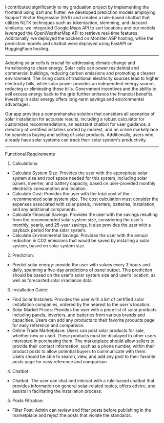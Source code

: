 I contributed significantly to my graduation project by implementing the frontend using dart and flutter. we developed prediction models employing Support Vector Regression (SVR) and created a rule-based chatbot that utilizes NLTK techniques such as tokenization, stemming, and Jaccard similarity. we integrated Google Maps API to sort locations and our models leveraged the OpenWeatherMap API to retrieve real-time features. Additionally, we deployed the backend on Monster ASP hosting, while the prediction models and chatbot were deployed using FastAPI on HuggingFace hosting.

-------------------------------------------------------------------------------------------------------------

Adopting solar cells is crucial for addressing climate change and transitioning to clean energy. Solar cells can power residential and commercial buildings, reducing carbon emissions and promoting a cleaner environment. The rising costs of traditional electricity sources lead to higher electricity bills, while solar power provides an independent energy source, reducing or eliminating these bills. Government incentives and the ability to sell excess energy back to the grid further enhance the financial benefits. Investing in solar energy offers long-term savings and environmental advantages. 

Our app provides a comprehensive solution that considers all scenarios of solar installation for accurate results, including a robust calculator for customized recommendations, an assistant chatbot for user guidance, a directory of certified installers sorted by nearest, and an online marketplace for seamless buying and selling of solar products. Additionally, users who already have solar systems can track their solar system's productivity.

-------------------------------------------------------------------------------------------------------------
Functional Requirements
1) Calculations:
- Calculate System Size: Provides the user with the appropriate solar system size and roof space needed for this system, including solar panels, inverter, and battery capacity, based on user-provided monthly electricity consumption and location.
- Calculate Cost: Provides the user with the total cost of the recommended solar system size. The cost calculation must consider the expenses associated with solar panels, inverters, batteries, installation, and any additional components.
- Calculate Financial Savings: Provides the user with the savings resulting from the recommended solar system size, considering the user's monthly, yearly, and 25-year savings. It also provides the user with a payback period for the solar system.
- Calculate Environmental Savings: Provides the user with the annual reduction in CO2 emissions that would be saved by installing a solar system, based on solar system size.

2) Prediction:
- Predict solar energy: provide the user with values every 3 hours and daily, spanning a five-day predictions of panel output. This prediction should be based on the user's solar system size and user’s location, as well as forecasted solar irradiance data.

3) Installation Guide:
- Find Solar Installers: Provides the user with a list of certified solar installation companies, ordered by the nearest to the user's location.
- Solar Market Prices: Provides the user with a price list of solar products including panels, inverters, and batteries from various brands and capacities. Users can add any products to their favorite products page for easy reference and comparison.
- Online Trade Marketplace: Users can post solar products for sale, whether new or used. These products must be displayed to other users interested in purchasing them. The marketplace should allow sellers to provide their contact information, such as a phone number, within their product posts to allow potential buyers to communicate with them. Users should be able to search, view, and add any post to their favorite posts page for easy reference and comparison.

4) Chatbot:
- Chatbot: The user can chat and interact with a rule-based chatbot that provides information on general solar-related topics, offers advice, and assists in facilitating the installation process.

5) Posts Filtration: 
- Filter Post: Admin can review and filter posts before publishing in the marketplace and reject the posts that violate the standards.
